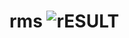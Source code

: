 # rms ![rESULT](https://user-images.githubusercontent.com/42211798/155685305-bb6919be-d059-4971-8af6-aab767a51ee6.png)

